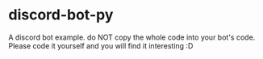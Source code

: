 # discord-bot-py
A discord bot example. 
do NOT copy the whole code into your bot's code. 
Please code it yourself and you will find it interesting :D
